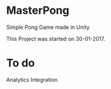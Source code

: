 # MasterPong
Simple Pong Game made in Unity

This Project was started on 30-01-2017.

# To do

Analytics Integration



